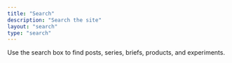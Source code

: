 ```yaml
---
title: "Search"
description: "Search the site"
layout: "search"
type: "search"
---
```


Use the search box to find posts, series, briefs, products, and experiments.

